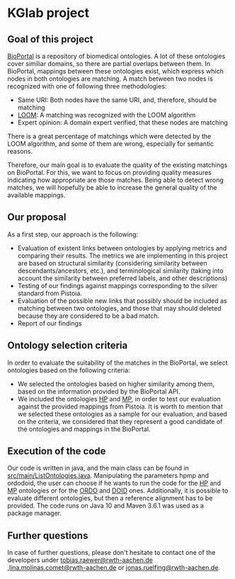 # KGlab project

## Goal of this project
[BioPortal](http://bioportal.bioontology.org/) is a repository of biomedical ontologies. A lot of these ontologies cover similiar domains, so there are partial overlaps between them.
In BioPortal, mappings between these ontologies exist, which express which nodes in both ontologies are matching. A match between two nodes is recognized with one of following three methodologies:
- Same URI: Both nodes have the same URI, and, therefore, should be matching
- [LOOM](https://www.ncbi.nlm.nih.gov/pubmed/20351849): A matching was recognized with the LOOM algorithm
- Expert opinion: A domain expert verified, that these nodes are matching

There is a great percentage of matchings which were detected by the LOOM algorithm, and some of them are wrong, especially for semantic reasons.

Therefore, our main goal is to evaluate the quality of the existing matchings on BioPortal. For this, we want to focus on providing quality measures indicating how appropriate are those matches.
Being able to detect wrong matches, we will hopefully be able to increase the general quality of the available mappings.

## Our proposal
As a first step, our approach is the following:
- Evaluation of existent links between ontologies by applying metrics and comparing their results.
  The metrics we are implementing in this project are based on structural similarity (considering similarity between descendants/ancestors, etc.), and terminological similarity (taking into account the similarity between preferred labels, and other descriptions)
- Testing of our findings against mappings corresponding to the silver standard from Pistoia.
- Evaluation of the possible new links that possibly should be included as matching between two ontologies, and those that may should deleted because they are considered to be a bad match.
- Report of our findings

## Ontology selection criteria
In order to evaluate the suitability of the matches in the BioPortal, we select ontologies based on the following criteria:
- We selected the ontologies based on higher similarity among them, based on the information provided by the BioPortal API.
- We included the ontologies [HP](https://bioportal.bioontology.org/ontologies/HP) and [MP](https://bioportal.bioontology.org/ontologies/MP), in order to test our evaluation against the provided mappings from Pistoia.
It is worth to mention that we selected these ontologies as a sample for our evaluation, and based on the criteria, we considered that they represent a good candidate of the ontologies and mappings in the BioPortal.

## Execution of the code
Our code is written in java, and the main class can be found in [src/main/ListOntologies.java](https://git.rwth-aachen.de/tobias.raewer/kglab-project/blob/aa0f0684ef862b1e6c70e8c3db00b57f3f72aa1d/src/main/ListOntologies.java).
Manipulating the parameters hpmp and ordodoid, the user can choose if he wants to run the code for the [HP](https://bioportal.bioontology.org/ontologies/HP) and [MP](https://bioportal.bioontology.org/ontologies/MP) ontologies or for the [ORDO](https://bioportal.bioontology.org/ontologies/ORDO) and [DOID](https://bioportal.bioontology.org/ontologies/DOID) ones. Additionally, it is possible to evaluate different ontologies, but then a reference alignment has to be provided.
The code runs on Java 10 and Maven 3.6.1 was used as a package manager.

## Further questions
In case of further questions, please don't hesitate to contact one of the developers under tobias.raewer@rwth-aachen.de ,lina.molinas.comet@rwth-aachen.de or
jonas.ruelfing@rwth-aachen.de.
